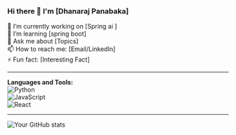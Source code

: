 ### Hi there 👋 I'm [Dhanaraj Panabaka]

🔭 I’m currently working on [Spring ai ]  
🌱 I’m learning [spring boot]  
💬 Ask me about [Topics]  
📫 How to reach me: [Email/LinkedIn]  
⚡ Fun fact: [Interesting Fact]

---

**Languages and Tools:**  
![Python](https://img.shields.io/badge/-Python-333333?style=flat&logo=python)  
![JavaScript](https://img.shields.io/badge/-JavaScript-333333?style=flat&logo=javascript)  
![React](https://img.shields.io/badge/-React-333333?style=flat&logo=react)  

---

![Your GitHub stats](https://github-readme-stats.vercel.app/api?username=yourusername&show_icons=true&hide_title=true)
